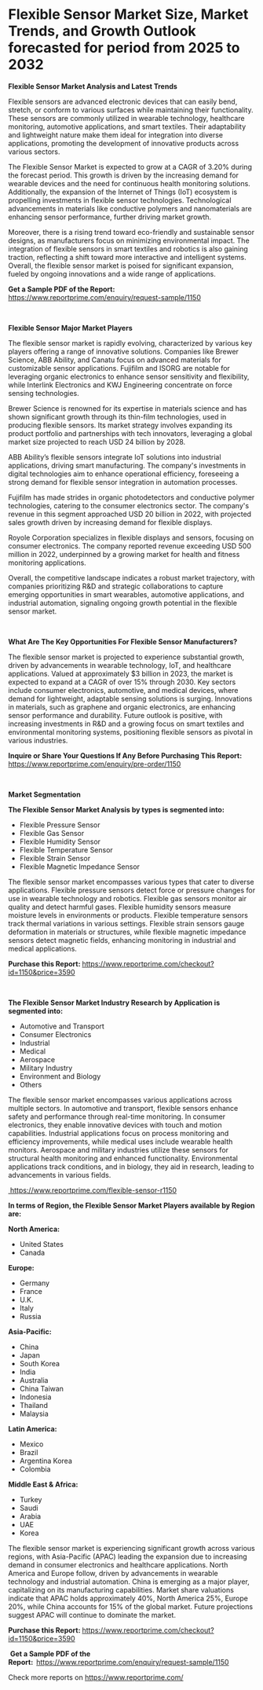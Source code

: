 <p><h1>Flexible Sensor Market Size, Market Trends, and Growth Outlook forecasted for period from 2025 to 2032</h1></p><p><strong>Flexible Sensor Market Analysis and Latest Trends</strong></p>
<p><p>Flexible sensors are advanced electronic devices that can easily bend, stretch, or conform to various surfaces while maintaining their functionality. These sensors are commonly utilized in wearable technology, healthcare monitoring, automotive applications, and smart textiles. Their adaptability and lightweight nature make them ideal for integration into diverse applications, promoting the development of innovative products across various sectors.</p><p>The Flexible Sensor Market is expected to grow at a CAGR of 3.20% during the forecast period. This growth is driven by the increasing demand for wearable devices and the need for continuous health monitoring solutions. Additionally, the expansion of the Internet of Things (IoT) ecosystem is propelling investments in flexible sensor technologies. Technological advancements in materials like conductive polymers and nanomaterials are enhancing sensor performance, further driving market growth.</p><p>Moreover, there is a rising trend toward eco-friendly and sustainable sensor designs, as manufacturers focus on minimizing environmental impact. The integration of flexible sensors in smart textiles and robotics is also gaining traction, reflecting a shift toward more interactive and intelligent systems. Overall, the flexible sensor market is poised for significant expansion, fueled by ongoing innovations and a wide range of applications.</p></p>
<p><strong>Get a Sample PDF of the Report:&nbsp;</strong> <a href="https://www.reportprime.com/enquiry/request-sample/1150?utm_campaign=3094&utm_medium=2&utm_source=Github&utm_content=ia&utm_term=18032025&utm_id=flexible-sensor">https://www.reportprime.com/enquiry/request-sample/1150</a></p>
<p>&nbsp;</p>
<p><strong>Flexible Sensor Major Market Players</strong></p>
<p><p>The flexible sensor market is rapidly evolving, characterized by various key players offering a range of innovative solutions. Companies like Brewer Science, ABB Ability, and Canatu focus on advanced materials for customizable sensor applications. Fujifilm and ISORG are notable for leveraging organic electronics to enhance sensor sensitivity and flexibility, while Interlink Electronics and KWJ Engineering concentrate on force sensing technologies.</p><p>Brewer Science is renowned for its expertise in materials science and has shown significant growth through its thin-film technologies, used in producing flexible sensors. Its market strategy involves expanding its product portfolio and partnerships with tech innovators, leveraging a global market size projected to reach USD 24 billion by 2028.</p><p>ABB Ability’s flexible sensors integrate IoT solutions into industrial applications, driving smart manufacturing. The company's investments in digital technologies aim to enhance operational efficiency, foreseeing a strong demand for flexible sensor integration in automation processes.</p><p>Fujifilm has made strides in organic photodetectors and conductive polymer technologies, catering to the consumer electronics sector. The company's revenue in this segment approached USD 20 billion in 2022, with projected sales growth driven by increasing demand for flexible displays.</p><p>Royole Corporation specializes in flexible displays and sensors, focusing on consumer electronics. The company reported revenue exceeding USD 500 million in 2022, underpinned by a growing market for health and fitness monitoring applications.</p><p>Overall, the competitive landscape indicates a robust market trajectory, with companies prioritizing R&D and strategic collaborations to capture emerging opportunities in smart wearables, automotive applications, and industrial automation, signaling ongoing growth potential in the flexible sensor market.</p></p>
<p>&nbsp;</p>
<p><strong>What Are The Key Opportunities For Flexible Sensor Manufacturers?</strong></p>
<p><p>The flexible sensor market is projected to experience substantial growth, driven by advancements in wearable technology, IoT, and healthcare applications. Valued at approximately $3 billion in 2023, the market is expected to expand at a CAGR of over 15% through 2030. Key sectors include consumer electronics, automotive, and medical devices, where demand for lightweight, adaptable sensing solutions is surging. Innovations in materials, such as graphene and organic electronics, are enhancing sensor performance and durability. Future outlook is positive, with increasing investments in R&D and a growing focus on smart textiles and environmental monitoring systems, positioning flexible sensors as pivotal in various industries.</p></p>
<p><strong>Inquire or Share Your Questions If Any Before Purchasing This Report:</strong> <a href="https://www.reportprime.com/enquiry/pre-order/1150?utm_campaign=3094&utm_medium=2&utm_source=Github&utm_content=ia&utm_term=18032025&utm_id=flexible-sensor">https://www.reportprime.com/enquiry/pre-order/1150</a></p>
<p>&nbsp;</p>
<p><strong>Market Segmentation</strong></p>
<p><strong>The Flexible Sensor Market Analysis by types is segmented into:</strong></p>
<p><ul><li>Flexible Pressure Sensor</li><li>Flexible Gas Sensor</li><li>Flexible Humidity Sensor</li><li>Flexible Temperature Sensor</li><li>Flexible Strain Sensor</li><li>Flexible Magnetic Impedance Sensor</li></ul></p>
<p><p>The flexible sensor market encompasses various types that cater to diverse applications. Flexible pressure sensors detect force or pressure changes for use in wearable technology and robotics. Flexible gas sensors monitor air quality and detect harmful gases. Flexible humidity sensors measure moisture levels in environments or products. Flexible temperature sensors track thermal variations in various settings. Flexible strain sensors gauge deformation in materials or structures, while flexible magnetic impedance sensors detect magnetic fields, enhancing monitoring in industrial and medical applications.</p></p>
<p><strong>Purchase this Report:&nbsp;</strong><a href="https://www.reportprime.com/checkout?id=1150&price=3590&utm_campaign=3094&utm_medium=2&utm_source=Github&utm_content=ia&utm_term=18032025&utm_id=flexible-sensor">https://www.reportprime.com/checkout?id=1150&price=3590</a></p>
<p>&nbsp;</p>
<p><strong>The Flexible Sensor Market Industry Research by Application is segmented into:</strong></p>
<p><ul><li>Automotive and Transport</li><li>Consumer Electronics</li><li>Industrial</li><li>Medical</li><li>Aerospace</li><li>Military Industry</li><li>Environment and Biology</li><li>Others</li></ul></p>
<p><p>The flexible sensor market encompasses various applications across multiple sectors. In automotive and transport, flexible sensors enhance safety and performance through real-time monitoring. In consumer electronics, they enable innovative devices with touch and motion capabilities. Industrial applications focus on process monitoring and efficiency improvements, while medical uses include wearable health monitors. Aerospace and military industries utilize these sensors for structural health monitoring and enhanced functionality. Environmental applications track conditions, and in biology, they aid in research, leading to advancements in various fields.</p></p>
<p><a href="https://www.reportprime.com/flexible-sensor-r1150?utm_campaign=3094&utm_medium=2&utm_source=Github&utm_content=ia&utm_term=18032025&utm_id=flexible-sensor">&nbsp;https://www.reportprime.com/flexible-sensor-r1150</a></p>
<p><strong>In terms of Region, the Flexible Sensor Market Players available by Region are:</strong></p>
<p>
    <p> <strong> North America: </strong>
        <ul>
            <li>United States</li>
            <li>Canada</li>
        </ul>
        </p> 
    <p> <strong> Europe: </strong>
        <ul>
            <li>Germany</li>
            <li>France</li>
            <li>U.K.</li>
            <li>Italy</li>
            <li>Russia</li>
        </ul>
        </p> 
    <p> <strong> Asia-Pacific: </strong>
        <ul>
            <li>China</li>
            <li>Japan</li>
            <li>South Korea</li>
            <li>India</li>
            <li>Australia</li>
            <li>China Taiwan</li>
            <li>Indonesia</li>
            <li>Thailand</li>
            <li>Malaysia</li>
        </ul>
        </p> 
    <p> <strong> Latin America: </strong>
        <ul>
            <li>Mexico</li>
            <li>Brazil</li>
            <li>Argentina Korea</li>
            <li>Colombia</li>
        </ul>
        </p> 
    <p> <strong> Middle East & Africa: </strong>
        <ul>
            <li>Turkey</li>
            <li>Saudi</li>
            <li>Arabia</li>
            <li>UAE</li>
            <li>Korea</li>
        </ul>
    </p>
    </p>
<p><p>The flexible sensor market is experiencing significant growth across various regions, with Asia-Pacific (APAC) leading the expansion due to increasing demand in consumer electronics and healthcare applications. North America and Europe follow, driven by advancements in wearable technology and industrial automation. China is emerging as a major player, capitalizing on its manufacturing capabilities. Market share valuations indicate that APAC holds approximately 40%, North America 25%, Europe 20%, while China accounts for 15% of the global market. Future projections suggest APAC will continue to dominate the market.</p></p>
<p><strong>Purchase this Report: </strong><a href="https://www.reportprime.com/checkout?id=1150&price=3590&utm_campaign=3094&utm_medium=2&utm_source=Github&utm_content=ia&utm_term=18032025&utm_id=flexible-sensor">https://www.reportprime.com/checkout?id=1150&price=3590</a></p>
<p>&nbsp;<strong>Get a Sample PDF of the Report:&nbsp;&nbsp;</strong><a href="https://www.reportprime.com/enquiry/request-sample/1150?utm_campaign=3094&utm_medium=2&utm_source=Github&utm_content=ia&utm_term=18032025&utm_id=flexible-sensor">https://www.reportprime.com/enquiry/request-sample/1150</a></p>
<p><strong></strong></p>
<p>Check more reports on <a href="https://www.reportprime.com/?utm_campaign=3094&utm_medium=2&utm_source=Github&utm_content=ia&utm_term=18032025&utm_id=flexible-sensor">https://www.reportprime.com/</a></p>